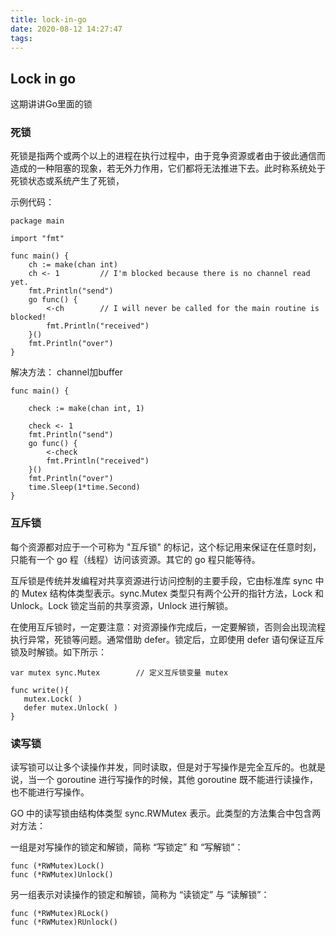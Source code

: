 ```yaml
---
title: lock-in-go
date: 2020-08-12 14:27:47
tags:
---
```


## Lock in go

这期讲讲Go里面的锁

### 死锁


死锁是指两个或两个以上的进程在执行过程中，由于竞争资源或者由于彼此通信而造成的一种阻塞的现象，若无外力作用，它们都将无法推进下去。此时称系统处于死锁状态或系统产生了死锁，

示例代码：

```
package main

import "fmt"

func main() {
    ch := make(chan int)
    ch <- 1         // I'm blocked because there is no channel read yet. 
    fmt.Println("send")
    go func() {
        <-ch        // I will never be called for the main routine is blocked!
        fmt.Println("received")
    }()
    fmt.Println("over")
}
```

解决方法： channel加buffer

```
func main() {

	check := make(chan int, 1)

	check <- 1
	fmt.Println("send")
	go func() {
		<-check       
		fmt.Println("received")
	}()
	fmt.Println("over")
	time.Sleep(1*time.Second)
}
```

### 互斥锁

每个资源都对应于一个可称为 "互斥锁" 的标记，这个标记用来保证在任意时刻，只能有一个 go 程（线程）访问该资源。其它的 go 程只能等待。

互斥锁是传统并发编程对共享资源进行访问控制的主要手段，它由标准库 sync 中的 Mutex 结构体类型表示。sync.Mutex 类型只有两个公开的指针方法，Lock 和 Unlock。Lock 锁定当前的共享资源，Unlock 进行解锁。

在使用互斥锁时，一定要注意：对资源操作完成后，一定要解锁，否则会出现流程执行异常，死锁等问题。通常借助 defer。锁定后，立即使用 defer 语句保证互斥锁及时解锁。如下所示：

```
var mutex sync.Mutex        // 定义互斥锁变量 mutex

func write(){
   mutex.Lock( )
   defer mutex.Unlock( )
}
```

### 读写锁

读写锁可以让多个读操作并发，同时读取，但是对于写操作是完全互斥的。也就是说，当一个 goroutine 进行写操作的时候，其他 goroutine 既不能进行读操作，也不能进行写操作。

GO 中的读写锁由结构体类型 sync.RWMutex 表示。此类型的方法集合中包含两对方法：

一组是对写操作的锁定和解锁，简称 “写锁定” 和 “写解锁”：

```
func (*RWMutex)Lock()
func (*RWMutex)Unlock()
```

另一组表示对读操作的锁定和解锁，简称为 “读锁定” 与 “读解锁”：
```
func (*RWMutex)RLock()
func (*RWMutex)RUnlock()
```